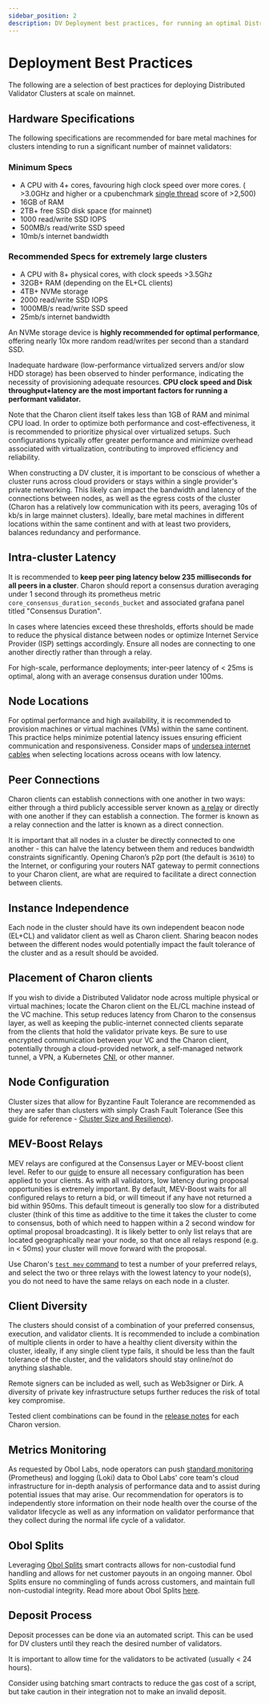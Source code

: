 ```yaml
---
sidebar_position: 2
description: DV Deployment best practices, for running an optimal Distributed Validator setup at scale.
---
```


# Deployment Best Practices

The following are a selection of best practices for deploying Distributed Validator Clusters at scale on mainnet.


## Hardware Specifications

The following specifications are recommended for bare metal machines for clusters intending to run a significant number of mainnet validators:

### Minimum Specs

- A CPU with 4+ cores, favouring high clock speed over more cores. ( >3.0GHz and higher or a cpubenchmark [single thread](https://www.cpubenchmark.net/singleThread.html) score of >2,500)
- 16GB of RAM
- 2TB+ free SSD disk space (for mainnet)
- 1000 read/write SSD IOPS
- 500MB/s read/write SSD speed
- 10mb/s internet bandwidth

### Recommended Specs for extremely large clusters

- A CPU with 8+ physical cores, with clock speeds >3.5Ghz
- 32GB+ RAM (depending on the EL+CL clients)
- 4TB+ NVMe storage
- 2000 read/write SSD IOPS
- 1000MB/s read/write SSD speed
- 25mb/s internet bandwidth

An NVMe storage device is **highly recommended for optimal performance**, offering nearly 10x more random read/writes per second than a standard SSD.

Inadequate hardware (low-performance virtualized servers and/or slow HDD storage) has been observed to hinder performance, indicating the necessity of provisioning adequate resources. **CPU clock speed and Disk throughput+latency are the most important factors for running a performant validator.**

Note that the Charon client itself takes less than 1GB of RAM and minimal CPU load. In order to optimize both performance and cost-effectiveness, it is recommended to prioritize physical over virtualized setups. Such configurations typically offer greater performance and minimize overhead associated with virtualization, contributing to improved efficiency and reliability.

When constructing a DV cluster, it is important to be conscious of whether a cluster runs across cloud providers or stays within a single provider's private networking. This likely can impact the bandwidth and latency of the connections between nodes, as well as the egress costs of the cluster (Charon has a relatively low communication with its peers, averaging 10s of kb/s in large mainnet clusters). Ideally, bare metal machines in different locations within the same continent and with at least two providers, balances redundancy and performance.

## Intra-cluster Latency

It is recommended to **keep peer ping latency below 235 milliseconds for all peers in a cluster**. Charon should report a consensus duration averaging under 1 second through its prometheus metric `core_consensus_duration_seconds_bucket` and associated grafana panel titled "Consensus Duration".

In cases where latencies exceed these thresholds, efforts should be made to reduce the physical distance between nodes or optimize Internet Service Provider (ISP) settings accordingly. Ensure all nodes are connecting to one another directly rather than through a relay.

For high-scale, performance deployments; inter-peer latency of &lt; 25ms is optimal, along with an average consensus duration under 100ms.

## Node Locations

For optimal performance and high availability, it is recommended to provision machines or virtual machines (VMs) within the same continent. This practice helps minimize potential latency issues ensuring efficient communication and responsiveness. Consider maps of [undersea internet cables](https://www.submarinecablemap.com/) when selecting locations across oceans with low latency.

## Peer Connections

Charon clients can establish connections with one another in two ways: either through a third publicly accessible server known as [a relay](../../learn/charon/charon-cli-reference.md#host-a-relay) or directly with one another if they can establish a connection. The former is known as a relay connection and the latter is known as a direct connection.

It is important that all nodes in a cluster be directly connected to one another - this can halve the latency between them and reduces bandwidth constraints significantly. Opening Charon’s p2p port (the default is `3610`) to the Internet, or configuring your routers NAT gateway to permit connections to your Charon client, are what are required to facilitate a direct connection between clients.

## Instance Independence

Each node in the cluster should have its own independent beacon node (EL+CL) and validator client as well as Charon client. Sharing beacon nodes between the different nodes would potentially impact the fault tolerance of the cluster and as a result should be avoided.

## Placement of Charon clients

If you wish to divide a Distributed Validator node across multiple physical or virtual machines; locate the Charon client on the EL/CL machine instead of the VC machine. This setup reduces latency from Charon to the consensus layer, as well as keeping the public-internet connected clients separate from the clients that hold the validator private keys. Be sure to use encrypted communication between your VC and the Charon client, potentially through a cloud-provided network, a self-managed network tunnel, a VPN, a Kubernetes [CNI](https://kubernetes.io/docs/concepts/extend-kubernetes/compute-storage-net/network-plugins/), or other manner. 

## Node Configuration

Cluster sizes that allow for Byzantine Fault Tolerance are recommended as they are safer than clusters with simply Crash Fault Tolerance (See this guide for reference - [Cluster Size and Resilience](../../learn/charon/cluster-configuration#cluster-size-and-resilience)).

## MEV-Boost Relays

MEV relays are configured at the Consensus Layer or MEV-boost client level. Refer to our [guide](../../adv/advanced/quickstart-builder-api.mdx) to ensure all necessary configuration has been applied to your clients. As with all validators, low latency during proposal opportunities is extremely important. By default, MEV-Boost waits for all configured relays to return a bid, or will timeout if any have not returned a bid within 950ms. This default timeout is generally too slow for a distributed cluster (think of this time as additive to the time it takes the cluster to come to consensus, both of which need to happen within a 2 second window for optimal proposal broadcasting). It is likely better to only list relays that are located geographically near your node, so that once all relays respond (e.g. in &lt; 50ms) your cluster will move forward with the proposal.

Use Charon's [`test mev` command](../../run/prepare/test-command.mdx#test-mev-relay) to test a number of your preferred relays, and select the two or three relays with the lowest latency to your node(s), you do not need to have the same relays on each node in a cluster.

## Client Diversity

The clusters should consist of a combination of your preferred consensus, execution, and validator clients. It is recommended to include a combination of multiple clients in order to have a healthy client diversity within the cluster, ideally, if any single client type fails, it should be less than the fault tolerance of the cluster, and the validators should stay online/not do anything slashable.

Remote signers can be included as well, such as Web3signer or Dirk. A diversity of private key infrastructure setups further reduces the risk of total key compromise.

Tested client combinations can be found in the [release notes](https://github.com/ObolNetwork/charon/releases) for each Charon version.

## Metrics Monitoring

As requested by Obol Labs, node operators can push [standard monitoring](../../run/start/obol-monitoring.md) (Prometheus) and logging (Loki) data to Obol Labs' core team's cloud infrastructure for in-depth analysis of performance data and to assist during potential issues that may arise. Our recommendation for operators is to independently store information on their node health over the course of the validator lifecycle as well as any information on validator performance that they collect during the normal life cycle of a validator.

## Obol Splits

Leveraging [Obol Splits](../../learn/intro/obol-splits.mdx) smart contracts allows for non-custodial fund handling and allows for net customer payouts in an ongoing manner. Obol Splits ensure no commingling of funds across customers, and maintain full non-custodial integrity. Read more about Obol Splits [here](../../learn/intro/faq.mdx#obol-splits).

## Deposit Process

Deposit processes can be done via an automated script. This can be used for DV clusters until they reach the desired number of validators.

It is important to allow time for the validators to be activated (usually &lt; 24 hours).

Consider using batching smart contracts to reduce the gas cost of a script, but take caution in their integration not to make an invalid deposit.


